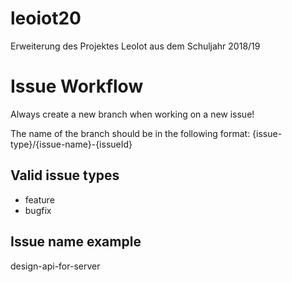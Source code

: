 # leoiot20
Erweiterung des Projektes LeoIot aus dem Schuljahr 2018/19

# Issue Workflow
Always create a new branch when working on a new issue!

The name of the branch should be in the following format:  {issue-type}/{issue-name}-{issueId}

## Valid issue types

* feature
* bugfix

## Issue name example

design-api-for-server
